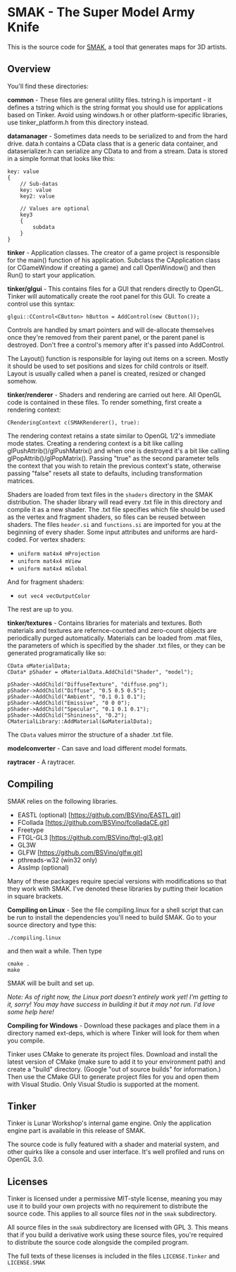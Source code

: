 SMAK - The Super Model Army Knife
=================================

This is the source code for [SMAK](http://getsmak.net), a tool that generates maps for 3D artists.

Overview
--------

You'll find these directories:

**common** - These files are general utility files. tstring.h is important - it defines a tstring which is the string format you should use for applications based on Tinker. Avoid using windows.h or other platform-specific libraries, use tinker_platform.h from this directory instead.

**datamanager** - Sometimes data needs to be serialized to and from the hard drive. data.h contains a CData class that is a generic data container, and dataserializer.h can serialize any CData to and from a stream. Data is stored in a simple format that looks like this:

	key: value
	{
		// Sub-datas
		key: value
		key2: value

		// Values are optional
		key3
		{
			subdata
		}
	}

**tinker** - Application classes. The creator of a game project is responsible for the main() function of his application. Subclass the CApplication class (or CGameWindow if creating a game) and call OpenWindow() and then Run() to start your application.

**tinker/glgui** - This contains files for a GUI that renders directly to OpenGL. Tinker will automatically create the root panel for this GUI. To create a control use this syntax:

	glgui::CControl<CButton> hButton = AddControl(new CButton());

Controls are handled by smart pointers and will de-allocate themselves once they're removed from their parent panel, or the parent panel is destroyed. Don't free a control's memory after it's passed into AddControl.

The Layout() function is responsible for laying out items on a screen. Mostly it should be used to set positions and sizes for child controls or itself. Layout is usually called when a panel is created, resized or changed somehow.

**tinker/renderer** - Shaders and rendering are carried out here. All OpenGL code is contained in these files. To render something, first create a rendering context:

	CRenderingContext c(SMAKRenderer(), true):

The rendering context retains a state similar to OpenGL 1/2's immediate mode states. Creating a rendering context is a bit like calling glPushAttrib()/glPushMatrix() and when one is destroyed it's a bit like calling glPopAttrib()/glPopMatrix(). Passing "true" as the second parameter tells the context that you wish to retain the previous context's state, otherwise passing "false" resets all state to defaults, including transformation matrices.

Shaders are loaded from text files in the ```shaders``` directory in the SMAK distribution. The shader library will read every .txt file in this directory and compile it as a new shader. The .txt file specifies which file should be used as the vertex and fragment shaders, so files can be reused between shaders. The files ```header.si``` and ```functions.si``` are imported for you at the beginning of every shader. Some input attributes and uniforms are hard-coded. For vertex shaders:

* ```uniform mat4x4 mProjection```
* ```uniform mat4x4 mView```
* ```uniform mat4x4 mGlobal```

And for fragment shaders:

* ```out vec4 vecOutputColor```

The rest are up to you.

**tinker/textures** - Contains libraries for materials and textures. Both materials and textures are refernce-counted and zero-count objects are periodically purged automatically. Materials can be loaded from .mat files, the parameters of which is specified by the shader .txt files, or they can be generated programatically like so:

	CData oMaterialData;
	CData* pShader = oMaterialData.AddChild("Shader", "model");

	pShader->AddChild("DiffuseTexture", "diffuse.png");
	pShader->AddChild("Diffuse", "0.5 0.5 0.5");
	pShader->AddChild("Ambient", "0.1 0.1 0.1");
	pShader->AddChild("Emissive", "0 0 0");
	pShader->AddChild("Specular", "0.1 0.1 0.1");
	pShader->AddChild("Shininess", "0.2");
	CMaterialLibrary::AddMaterial(&oMaterialData);

The ```CData``` values mirror the structure of a shader .txt file.

**modelconverter** - Can save and load different model formats.

**raytracer** - A raytracer.

Compiling
---------

SMAK relies on the following libraries.

* EASTL (optional) [https://github.com/BSVino/EASTL.git]
* FCollada [https://github.com/BSVino/fcolladaCE.git]
* Freetype
* FTGL-GL3 [https://github.com/BSVino/ftgl-gl3.git]
* GL3W
* GLFW [https://github.com/BSVino/glfw.git]
* pthreads-w32 (win32 only)
* AssImp (optional)

Many of these packages require special versions with modifications so that they work with SMAK. I've denoted these libraries by putting their location in square brackets.

**Compiling on Linux** - See the file compiling.linux for a shell script that can be run to install the dependencies you'll need to build SMAK. Go to your source directory and type this:

	./compiling.linux

and then wait a while. Then type

	cmake .
	make

SMAK will be built and set up.

_Note: As of right now, the Linux port doesn't entirely work yet! I'm getting to it, sorry! You may have success in building it but it may not run. I'd love some help here!_

**Compiling for Windows** - Download these packages and place them in a directory named ext-deps, which is where Tinker will look for them when you compile.

Tinker uses CMake to generate its project files. Download and install the latest version of CMake (make sure to add it to your environment path) and create a "build" directory. (Google "out of source builds" for information.) Then use the CMake GUI to generate project files for you and open them with Visual Studio. Only Visual Studio is supported at the moment.

Tinker
------

Tinker is Lunar Workshop's internal game engine. Only the application engine part is available in this release of SMAK.

The source code is fully featured with a shader and material system, and other quirks like a console and user interface. It's well profiled and runs on OpenGL 3.0.

Licenses
--------

Tinker is licensed under a permissive MIT-style license, meaning you may use it to build your own projects with no requirement to distribute the source code. This applies to all source files *not* in the ```smak``` subdirectory.

All source files in the ```smak``` subdirectory are licensed with GPL 3. This means that if you build a derivative work using these source files, you're required to distribute the source code alongside the compiled program.

The full texts of these licenses is included in the files ```LICENSE.Tinker``` and ```LICENSE.SMAK```
